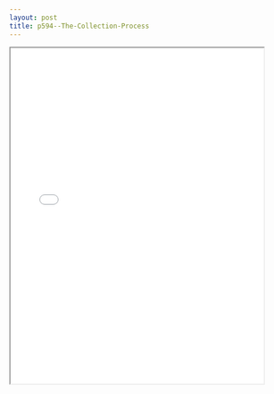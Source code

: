 ```yaml
---
layout: post
title: p594--The-Collection-Process
---
```


<div class="pdf-container">
<iframe src="/ea//_pdf-2-md/p594--The-Collection-Process.pdf" height="600" width="90%" allowFullScreen="true"></iframe>
</div>

